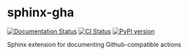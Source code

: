 # sphinx-gha
[![Documentation Status](https://readthedocs.org/projects/sphinx-gha/badge/?version=latest)](https://sphinx-gha.readthedocs.io/en/latest/?badge=latest)
[![CI Status](https://git.offworldcolonies.nexus/drewcassidy/sphinx-gha/badges/workflows/build.yml/badge.svg?branch=main&label=build)](https://git.offworldcolonies.nexus/drewcassidy/sphinx-gha/actions)
[![PyPI version](https://img.shields.io/pypi/v/sphinx-gha)](https://pypi.org/project/sphinx-gha/)


Sphinx extension for documenting Github-compatible actions
